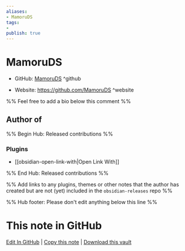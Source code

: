 ```yaml
---
aliases:
- MamoruDS
tags:
- 
publish: true
---
```


# MamoruDS

- GitHub: [MamoruDS](https://github.com/MamoruDS/) ^github
<!-- - Discord: `@` ^discord-->
- Website: <https://github.com/MamoruDS> ^website
<!-- - [[Publish sites|Publish site]]: ^publish-->

%% Feel free to add a bio below this comment %%


## Author of

%% Begin Hub: Released contributions %%
### Plugins
- [[obsidian-open-link-with|Open Link With]]

%% End Hub: Released contributions %%

%% Add links to any plugins, themes or other notes that the author has created but are not (yet) included in the `obsidian-releases` repo %%

<!--
### Unlisted plugins
-->

<!--
### Others
-->

<!--
## Sponsor this author

- [[GitHub sponsors]]: [Sponsor @MamoruDS on GitHub Sponsors](https://github.com/sponsors/MamoruDS) ^github-sponsor
- [[Buy me a coffee]]: ^buy-me-a-coffee
- [[PayPal]]: ^paypal
- [[Patreon]]: ^patreon

-->

<!--
## Follow this author

- [[YouTube Channels|On YouTube]]: ^youtube
- Twitter: ^twitter
- ...
-->

%% Hub footer: Please don't edit anything below this line %%

# This note in GitHub

<span class="git-footer">[Edit In GitHub](https://github.dev/obsidian-community/obsidian-hub/blob/main/01%20-%20Community/People/MamoruDS.md "git-hub-edit-note") | [Copy this note](https://raw.githubusercontent.com/obsidian-community/obsidian-hub/main/01%20-%20Community/People/MamoruDS.md "git-hub-copy-note") | [Download this vault](https://github.com/obsidian-community/obsidian-hub/archive/refs/heads/main.zip "git-hub-download-vault") </span>
